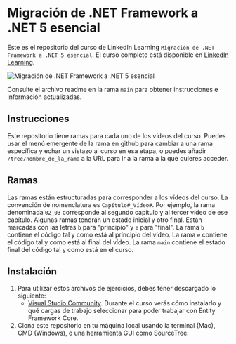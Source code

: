 # Migración de .NET Framework a .NET 5 esencial
Este es el repositorio del curso de LinkedIn Learning `Migración de .NET Framework a .NET 5 esencial`. El curso completo está disponible en [LinkedIn Learning][lil-course-url].

![Migración de .NET Framework a .NET 5 esencial][lil-thumbnail-url] 

Consulte el archivo readme en la rama `main` para obtener instrucciones e información actualizadas.

## Instrucciones
Este repositorio tiene ramas para cada uno de los vídeos del curso. Puedes usar el menú emergente de la rama en github para cambiar a una rama específica y echar un vistazo al curso en esa etapa, o puedes añadir `/tree/nombre_de_la_rama` a la URL para ir a la rama a la que quieres acceder.

## Ramas
Las ramas están estructuradas para corresponder a los vídeos del curso. La convención de nomenclatura es `Capítulo#_Vídeo#`. Por ejemplo, la rama denominada `02_03` corresponde al segundo capítulo y al tercer vídeo de ese capítulo. 
Algunas ramas tendrán un estado inicial y otro final. Están marcadas con las letras `b` para "principio" y `e` para "final". La rama `b` contiene el código tal y como está al principio del vídeo. La rama `e` contiene el código tal y como está al final del vídeo. La rama `main` contiene el estado final del código tal y como está en el curso.

## Instalación
1. Para utilizar estos archivos de ejercicios, debes tener descargado lo siguiente:
	- [Visual Studio Community](https://visualstudio.microsoft.com/es/downloads/). Durante el curso verás cómo instalarlo y qué cargas de trabajo seleccionar para poder trabajar con Entity Framework Core.
2. Clona este repositorio en tu máquina local usando la terminal (Mac), CMD (Windows), o una herramienta GUI como SourceTree.


[0]: # (Replace these placeholder URLs with actual course URLs)

[lil-course-url]: to-be-defined
[lil-thumbnail-url]: to-be-defined
